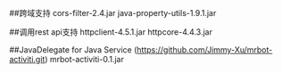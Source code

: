 ##跨域支持
    cors-filter-2.4.jar
    java-property-utils-1.9.1.jar

##调用rest api支持
    httpclient-4.5.1.jar
    httpcore-4.4.3.jar

##JavaDelegate for Java Service
	(https://github.com/Jimmy-Xu/mrbot-activiti.git)
    mrbot-activiti-0.1.jar
